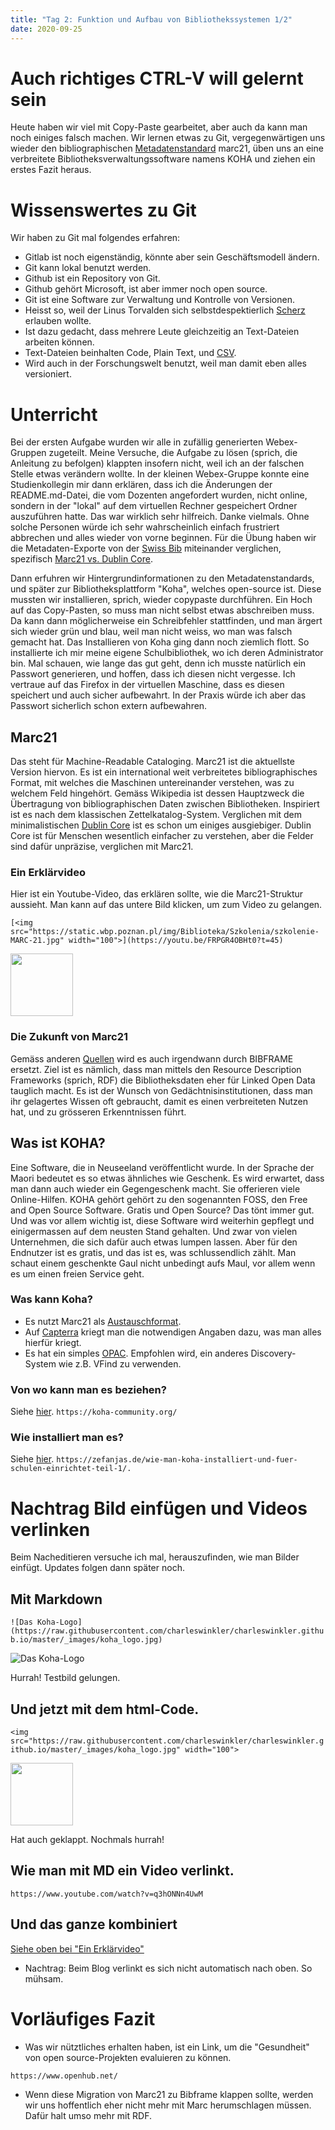 ```yaml
---
title: "Tag 2: Funktion und Aufbau von Bibliothekssystemen 1/2"
date: 2020-09-25
---
```


# Auch richtiges CTRL-V will gelernt sein
Heute haben wir viel mit Copy-Paste gearbeitet, aber auch da kann man noch einiges falsch machen. 
Wir lernen etwas zu Git, vergegenwärtigen uns wieder den bibliographischen [Metadatenstandard](https://dictionary.archivists.org/entry/metadata.html) marc21, üben uns an eine verbreitete Bibliotheksverwaltungssoftware namens KOHA und ziehen ein erstes Fazit heraus. 

# Wissenswertes zu Git
Wir haben zu Git mal folgendes erfahren: 
* Gitlab ist noch eigenständig, könnte aber sein Geschäftsmodell ändern. 
* Git kann lokal benutzt werden. 
* Github ist ein Repository von Git. 
* Github gehört Microsoft, ist aber immer noch open source. 
* Git ist eine Software zur Verwaltung und Kontrolle von Versionen. 
* Heisst so, weil der Linus Torvalden sich selbstdespektierlich [Scherz](https://de.wikipedia.org/wiki/Git#Name) erlauben wollte. 
* Ist dazu gedacht, dass mehrere Leute gleichzeitig an Text-Dateien arbeiten können. 
* Text-Dateien beinhalten Code, Plain Text, und [CSV](https://de.wikipedia.org/wiki/CSV_(Dateiformat)#:~:text=Das%20Dateiformat%20CSV%20steht%20f%C3%BCr,zum%20Austausch%20einfach%20strukturierter%20Daten.). 
* Wird auch in der Forschungswelt benutzt, weil man damit eben alles versioniert. 

# Unterricht 
Bei der ersten Aufgabe wurden wir alle in zufällig generierten Webex-Gruppen zugeteilt. Meine Versuche, die Aufgabe zu lösen (sprich, die Anleitung zu befolgen) klappten insofern nicht, weil ich an der falschen Stelle etwas verändern wollte. 
In der kleinen Webex-Gruppe konnte eine Studienkollegin mir dann erklären, dass ich die Änderungen der README.md-Datei, die vom Dozenten angefordert wurden, nicht online, sondern in der "lokal" auf dem virtuellen Rechner gespeichert Ordner auszuführen hatte. Das war wirklich sehr hilfreich. Danke vielmals. Ohne solche Personen würde ich sehr wahrscheinlich einfach frustriert abbrechen und alles wieder von vorne beginnen. 
Für die Übung haben wir die Metadaten-Exporte von der [Swiss Bib](http://www.ressi.ch/num16/article_113) miteinander verglichen, spezifisch [Marc21 vs. Dublin Core](#Marc21). 

Dann erfuhren wir Hintergrundinformationen zu den Metadatenstandards, und später zur Bibliotheksplattform "Koha", welches open-source ist. Diese mussten wir installieren, sprich, wieder copypaste durchführen. 
Ein Hoch auf das Copy-Pasten, so muss man nicht selbst etwas abschreiben muss. Da kann dann möglicherweise ein Schreibfehler stattfinden, und man  ärgert sich wieder grün und blau, weil man nicht weiss, wo man was falsch gemacht hat. 
Das Installieren von Koha ging dann noch ziemlich flott. 
So installierte ich mir meine eigene Schulbibliothek, wo ich deren Administrator bin. 
Mal schauen, wie lange das gut geht, denn ich musste natürlich ein Passwort generieren, und hoffen, dass ich diesen nicht vergesse. Ich vertraue auf das Firefox in der virtuellen Maschine, dass es diesen speichert und auch sicher aufbewahrt. 
In der Praxis würde ich aber das Passwort sicherlich schon extern aufbewahren. 

## Marc21
Das steht für Machine-Readable Cataloging. Marc21 ist die aktuellste Version hiervon. 
Es ist ein international weit verbreitetes bibliographisches Format, mit welches die Maschinen untereinander verstehen, was zu welchem Feld hingehört. 
Gemäss Wikipedia ist dessen Hauptzweck die Übertragung von bibliographischen Daten zwischen Bibliotheken. Inspiriert ist es nach dem klassischen Zettelkatalog-System. Verglichen mit dem minimalistischen [Dublin Core](https://dictionary.archivists.org/entry/dublin-core.html) ist es schon um einiges ausgiebiger. Dublin Core ist für Menschen wesentlich einfacher zu verstehen, aber die Felder sind dafür unpräzise, verglichen mit Marc21. 

### Ein Erklärvideo
Hier ist ein Youtube-Video, das erklären sollte, wie die Marc21-Struktur aussieht. Man kann auf das untere Bild klicken, um zum Video zu gelangen. 

``` [<img src="https://static.wbp.poznan.pl/img/Biblioteka/Szkolenia/szkolenie-MARC-21.jpg" width="100">](https://youtu.be/FRPGR4OBHt0?t=45) ```

[<img src="https://static.wbp.poznan.pl/img/Biblioteka/Szkolenia/szkolenie-MARC-21.jpg" width="100">](https://youtu.be/FRPGR4OBHt0?t=45)

### Die Zukunft von Marc21
Gemäss anderen [Quellen](https://www.igwbs.ch/bibframe-was-ist-das-was-hat-das-mit-uns-zu-tun-und-wofuer-brauchen-wir-es/) wird es auch irgendwann durch BIBFRAME ersetzt. 
Ziel ist es nämlich, dass man mittels den Resource Description Frameworks (sprich, RDF) die Bibliotheksdaten eher für Linked Open Data tauglich macht. Es ist der Wunsch von Gedächtnisinstitutionen, dass man ihr gelagertes Wissen oft gebraucht, damit es einen verbreiteten Nutzen hat, und zu grösseren Erkenntnissen führt. 

## Was ist KOHA?
Eine Software, die in Neuseeland veröffentlicht wurde. In der Sprache der Maori bedeutet es so etwas ähnliches wie Geschenk. Es wird erwartet, dass man dann auch wieder ein Gegengeschenk macht. Sie offerieren viele Online-Hilfen. KOHA gehört gehört zu den sogenannten FOSS, den Free and Open Source Software. Gratis und Open Source? Das tönt immer gut. Und was vor allem wichtig ist, diese Software wird weiterhin gepflegt und einigermassen auf dem neusten Stand gehalten. Und zwar von vielen Unternehmen, die sich dafür auch etwas lumpen lassen. Aber für den Endnutzer ist es gratis, und das ist es, was schlussendlich zählt. Man schaut einem geschenkte Gaul nicht unbedingt aufs Maul, vor allem wenn es um einen freien Service geht. 

### Was kann Koha?
* Es nutzt Marc21 als [Austauschformat](https://de.wikipedia.org/wiki/Austauschformat#:~:text=Austauschformat%20ist%20ein%20Begriff%20aus,fast%20jedem%20Betriebssystem%20kompatibel%20ist.). 
* Auf [Capterra](https://www.capterra.ch/software/153941/koha) kriegt man die notwendigen Angaben dazu, was man alles hierfür kriegt. 
* Es hat ein simples [OPAC](https://de.wikipedia.org/wiki/OPAC). Empfohlen wird, ein anderes Discovery-System wie z.B. VFind zu verwenden. 

### Von wo kann man es beziehen?
Siehe [hier](https://koha-community.org/).
``` https://koha-community.org/ ```

### Wie installiert man es?
Siehe [hier](https://zefanjas.de/wie-man-koha-installiert-und-fuer-schulen-einrichtet-teil-1/).
``` https://zefanjas.de/wie-man-koha-installiert-und-fuer-schulen-einrichtet-teil-1/. ```

# Nachtrag Bild einfügen und Videos verlinken
Beim Nacheditieren versuche ich mal, herauszufinden, wie man Bilder einfügt. Updates folgen dann später noch. 
## Mit Markdown
``` ![Das Koha-Logo](https://raw.githubusercontent.com/charleswinkler/charleswinkler.github.io/master/_images/koha_logo.jpg) ```

![Das Koha-Logo](https://raw.githubusercontent.com/charleswinkler/charleswinkler.github.io/master/_images/koha_logo.jpg)

Hurrah! Testbild gelungen. 
## Und jetzt mit dem html-Code. 
``` <img src="https://raw.githubusercontent.com/charleswinkler/charleswinkler.github.io/master/_images/koha_logo.jpg" width="100"> ``` 

<img src="https://raw.githubusercontent.com/charleswinkler/charleswinkler.github.io/master/_images/koha_logo.jpg" width="100">

Hat auch geklappt. Nochmals hurrah!

## Wie man mit MD ein Video verlinkt. 
``` https://www.youtube.com/watch?v=q3hONNn4UwM ```

## Und das ganze kombiniert
[Siehe oben bei "Ein Erklärvideo"](#Ein-Erklärvideo) 
* Nachtrag: Beim Blog verlinkt es sich nicht automatisch nach oben. So mühsam. 
# Vorläufiges Fazit
* Was wir nütztliches erhalten haben, ist ein Link, um die "Gesundheit" von open source-Projekten evaluieren zu können. 

``` https://www.openhub.net/ ```

* Wenn diese Migration von Marc21 zu Bibframe klappen sollte, werden wir uns hoffentlich eher nicht mehr mit Marc herumschlagen müssen. Dafür halt umso mehr mit RDF. 
